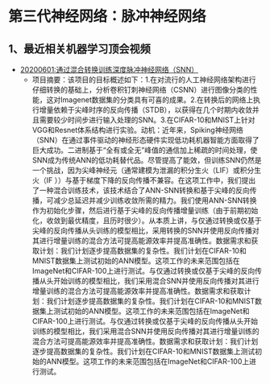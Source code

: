 # 第三代神经网络：脉冲神经网络

## 1、最近相关机器学习顶会视频

- [20200601:通过混合转换训练深度脉冲神经网络（SNN）](https://www.youtube.com/watch?v=LwQ-0liDwiQ)
  - 项目摘要：该项目的目标概述如下：1.在对流行的人工神经网络架构进行仔细转换的基础上，分析卷积钉刺神经网络（CSNN）进行图像分类的性能，这对Imagenet数据集的分类具有可喜的成果。2.在转换后的网络上执行增量依赖于尖峰时序的反向传播（STDB），以获得在几个时期内收敛并且需要较少时间步进行输入处理的SNN。3.在CIFAR-10和MNIST上针对VGG和Resnet体系结构进行实验。动机：近年来，Spiking神经网络（SNN）在通过事件驱动的神经形态硬件实现低功耗机器智能方面取得了巨大成功。二进制基于“全有或全无”峰值的通信加上稀疏的时间处理，使SNN成为传统ANN的低功耗替代品。尽管提高了能效，但训练SNN仍然是一个挑战，因为尖峰神经元（通常建模为泄漏的积分生火（LIF）或积分生火（IF ））与基于梯度下降的反向传播不兼容。在这项工作中，我们提出了一种混合训练技术，该技术结合了ANN-SNN转换和基于尖峰的反向传播，可减少总延迟并减少训练收敛所需的精力。我们使用ANN-SNN转换作为初始化步骤，然后进行基于尖峰的反向传播增量训练（由于前期初始化，收敛到最优精度，且历时很少）。从本质上讲，与仅通过转换或仅基于尖峰的反向传播从头训练的模型相比，采用转换的SNN并使用反向传播对其进行增量训练的混合方法可提高能源效率并提高准确性。数据需求和获取计划：我们计划逐步提高数据集的复杂性。我们计划在CIFAR-10和MNIST数据集上测试初始的ANN模型。这项工作的未来范围包括在ImageNet和CIFAR-100上进行测试。与仅通过转换或仅基于尖峰的反向传播从头开始训练的模型相比，我们采用混合SNN并使用反向传播对其进行增量训练的混合方法可提高能源效率并提高准确性。数据需求和获取计划：我们计划逐步提高数据集的复杂性。我们计划在CIFAR-10和MNIST数据集上测试初始的ANN模型。这项工作的未来范围包括在ImageNet和CIFAR-100上进行测试。与仅通过转换或仅基于尖峰的反向传播从头开始训练的模型相比，我们采用混合SNN并使用反向传播对其进行增量训练的混合方法可提高能源效率并提高准确性。数据需求和获取计划：我们计划逐步提高数据集的复杂性。我们计划在CIFAR-10和MNIST数据集上测试初始的ANN模型。这项工作的未来范围包括在ImageNet和CIFAR-100上进行测试。
